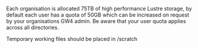 Each organisation is allocated 75TB of high performance Lustre storage, by default each user has a quota of 50GB which can be increased on request by your organisations GW4 admin. Be aware that your user quota applies across all directories.

Temporary working files should be placed in /scratch
